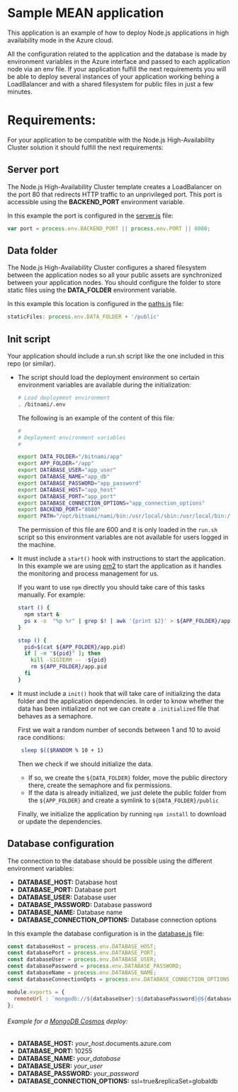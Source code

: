 # Sample MEAN application

This application is an example of how to deploy Node.js applications in high availability mode in the Azure cloud.

All the configuration related to the application and the database is made by environment variables in the Azure interface and passed to each application node via an env file. If your application fulfill the next requirements you will be able to deploy several instances of your application working behing a LoadBalancer and with a shared filesystem for public files in just a few minutes.

# Requirements:

For your application to be compatible with the Node.js High-Availability Cluster solution it should fulfill the next requirements:

## Server port

The Node.js High-Availability Cluster template creates a LoadBalancer on the port 80 that redirects HTTP traffic to an unprivileged port. This port is accessible using the **BACKEND_PORT** environment variable.

In this example the port is configured in the [server.js](https://github.com/bitnami/sample-mean/blob/master/server.js) file:

```javascript
var port = process.env.BACKEND_PORT || process.env.PORT || 8080; 				// set the port
```

## Data folder

The Node.js High-Availability Cluster configures a shared filesystem between the application nodes so all your public assets are synchronized between your application nodes.
You should configure the folder to store static files using the **DATA_FOLDER** environment variable.

In this example this location is configured in the [paths.js](https://github.com/bitnami/sample-mean/blob/master/config/paths.js) file:

```javascript
staticFiles: process.env.DATA_FOLDER + '/public'
```

## Init script

Your application should include a run.sh script like the one included in this repo (or similar).

* The script should load the deployment environment so certain environment variables are available during the initialization:

    ```bash
    # Load deployment environment
    . /bitnami/.env
    ```

    The following is an example of the content of this file:

    ```bash
    #
    # Deployment environment variables
    #

    export DATA_FOLDER="/bitnami/app"
    export APP_FOLDER="/app"
    export DATABASE_USER="app_user"
    export DATABASE_NAME="app_db"
    export DATABASE_PASSWORD="app_password"
    export DATABASE_HOST="app_host"
    export DATABASE_PORT="app_port"
    export DATABASE_CONNECTION_OPTIONS="app_connection_options"
    export BACKEND_PORT="8080"
    export PATH="/opt/bitnami/nami/bin:/usr/local/sbin:/usr/local/bin:/usr/sbin:/usr/bin:/sbin:/bin:/opt/bitnami/node/bin:/opt/bitnami/python/bin:/opt/bitnami/nami/bin"
    ```

    The permission of this file are 600 and it is only loaded in the `run.sh` script so this environment variables are not available for users logged in the machine.


* It must include a `start()` hook with instructions to start the application. In this example we are using [pm2](http://pm2.keymetrics.io/) to start the application as it handles the monitoring and process management for us.

  If you want to use `npm` directly you should take care of this tasks manually. For example:

  ```bash
  start () {
    npm start &
    ps x -o  "%p %r" | grep $! | awk '{print $2}' > ${APP_FOLDER}/app.pid
  }

  stop () {
    pid=$(cat ${APP_FOLDER}/app.pid)
    if [ -n "${pid}" ]; then
      kill -SIGTERM -- -${pid}
      rm ${APP_FOLDER}/app.pid
    fi
  }
  ```

* It must include a `init()` hook that will take care of initializing the data folder and the application dependencies. In order to know whether the data has been initialized or not we can create a `.initialized` file that behaves as a semaphore.

  First we wait a random number of seconds between 1 and 10 to avoid race conditions:

  ```bash
   sleep $(($RANDOM % 10 + 1)
  ```

  Then we check if we should initialize the data.
  - If so, we create the `${DATA_FOLDER}` folder, move the public directory there, create the semaphore and fix permissions.
  - If the data is already initialized, we just delete the public folder from the `${APP_FOLDER}` and create a symlink to `${DATA_FOLDER}/public`

  Finally, we initialize the application by running `npm install` to download or update the dependencies.

## Database configuration

The connection to the database should be possible using the different environment variables:

- **DATABASE_HOST:** Database host
- **DATABASE_PORT:** Database port
- **DATABASE_USER:** Database user
- **DATABASE_PASSWORD:** Database password
- **DATABASE_NAME:** Database name
- **DATABASE_CONNECTION_OPTIONS:** Database connection options

In this example the database configuration is in the  [database.js](https://github.com/bitnami/sample-mean/blob/master/config/database.js) file:

```javascript
const databaseHost = process.env.DATABASE_HOST;
const databasePort = process.env.DATABASE_PORT;
const databaseUser = process.env.DATABASE_USER;
const databasePassword = process.env.DATABASE_PASSWORD;
const databaseName = process.env.DATABASE_NAME;
const databaseConnectionOpts = process.env.DATABASE_CONNECTION_OPTIONS;

module.exports = {
  remoteUrl : `mongodb://${databaseUser}:${databasePassword}@${databaseHost}:${databasePort}/${databaseName}?${databaseConnectionOpts}`,
};
```

###### Example for a [MongoDB Cosmos](https://docs.microsoft.com/en-us/azure/cosmos-db/mongodb-introduction) deploy:

- **DATABASE_HOST:** _your_host_.documents.azure.com
- **DATABASE_PORT:** 10255
- **DATABASE_NAME:** _your_database_
- **DATABASE_USER:** _your_user_
- **DATABASE_PASSWORD:** _your_password_
- **DATABASE_CONNECTION_OPTIONS:** ssl=true&replicaSet=globaldb
